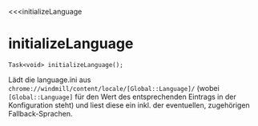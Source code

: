 ﻿<<<initializeLanguage

# initializeLanguage

```fnpreview
Task<void> initializeLanguage();
```
Lädt die language.ini aus ```chrome://windmill/content/locale/[Global::Language]/``` (wobei ```[Global::Language]``` für den Wert des entsprechenden Eintrags in der Konfiguration steht) und liest diese ein inkl. der eventuellen, zugehörigen Fallback-Sprachen.